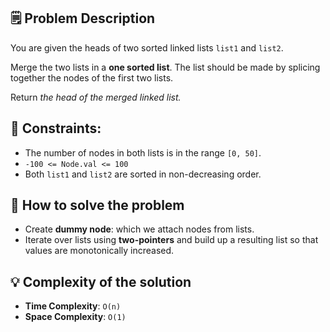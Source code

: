## 🗒️ Problem Description

You are given the heads of two sorted linked lists `list1` and `list2`.

Merge the two lists in a **one sorted list**. The list should be made by splicing together the nodes of the first two lists.

Return *the head of the merged linked list.*

## 📌 Constraints:

- The number of nodes in both lists is in the range `[0, 50]`.
- `-100 <= Node.val <= 100`
- Both `list1` and `list2` are sorted in non-decreasing order.

## 🤔 How to solve the problem
- Create **dummy node**: which we attach nodes from lists.
- Iterate over lists using **two-pointers** and build up a resulting list so that values are monotonically increased.

## 💡 Complexity of the solution
- **Time Complexity**: `O(n)` 
- **Space Complexity**: `O(1)`